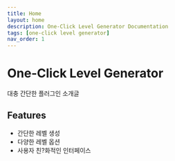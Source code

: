 ```yaml
---
title: Home
layout: home
description: One-Click Level Generator Documentation
tags: [one-click level generator]
nav_order: 1
---
```


# One-Click Level Generator
대충 간단한 플러그인 소개글

## Features
- 간단한 레벨 생성
- 다양한 레벨 옵션
- 사용자 친?화적인 인터페이스

